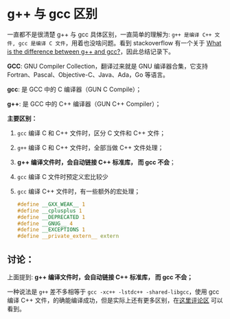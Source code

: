 # g++ 与 gcc 区别

一直都不是很清楚 g++ 与 gcc 具体区别，一直简单的理解为: `g++ 是编译 C++ 文件, gcc 是编译 C 文件`，用着也没啥问题。看到 stackoverflow 有一个关于 [What is the difference between g++ and gcc?](https://stackoverflow.com/questions/172587/what-is-the-difference-between-g-and-gcc)，因此总结记录下。


**GCC**: GNU Compiler Collection，翻译过来就是 GNU 编译器合集，它支持 Fortran、Pascal、Objective-C、Java、Ada，Go 等语言。

**gcc**: 是 GCC 中的 C 编译器（GUN C Compile）；

**g++**: 是 GCC 中的 C++ 编译器（GUN C++ Compiler）；

**主要区别：**

1. `gcc` 编译 C 和 C++ 文件时，区分 C 文件和 C++ 文件；
   
2. `g++` 编译 C 和 C++ 文件时，全部当做 C++ 文件处理；
   
3. **g++ 编译文件时，会自动链接 C++ 标准库， 而 gcc 不会**；
   
4. `gcc` 编译 C 文件时预定义宏比较少
   
5. `gcc` 编译 C++ 文件时，有一些额外的宏处理；
    ```c++
    #define __GXX_WEAK__ 1
    #define __cplusplus 1
    #define __DEPRECATED 1
    #define __GNUG__ 4
    #define __EXCEPTIONS 1
    #define __private_extern__ extern
    ```

## 讨论：
上面提到: **g++ 编译文件时，会自动链接 C++ 标准库， 而 gcc 不会；**

一种说法是 `g++` 差不多相等于 `gcc -xc++ -lstdc++ -shared-libgcc`，使用 gcc 编译 C++ 文件，的确能编译成功，但是实际上还有更多区别，在[这里评论区](https://stackoverflow.com/a/173007/9572831) 可以看到。

